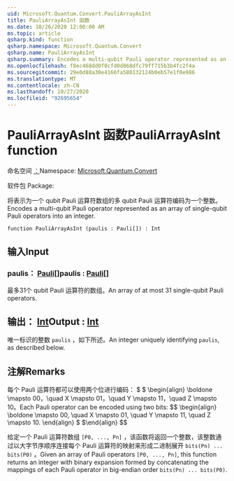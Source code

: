 ```yaml
---
uid: Microsoft.Quantum.Convert.PauliArrayAsInt
title: PauliArrayAsInt 函数
ms.date: 10/26/2020 12:00:00 AM
ms.topic: article
qsharp.kind: function
qsharp.namespace: Microsoft.Quantum.Convert
qsharp.name: PauliArrayAsInt
qsharp.summary: Encodes a multi-qubit Pauli operator represented as an array of single-qubit Pauli operators into an integer.
ms.openlocfilehash: f8ec468dd0f0cfd0d868dfc79ff715b3b4fc2f4a
ms.sourcegitcommit: 29e0d88a30e4166fa580132124b0eb57e1f0e986
ms.translationtype: MT
ms.contentlocale: zh-CN
ms.lasthandoff: 10/27/2020
ms.locfileid: "92695654"
---
```

# <a name="pauliarrayasint-function"></a><span data-ttu-id="7a0fb-102">PauliArrayAsInt 函数</span><span class="sxs-lookup"><span data-stu-id="7a0fb-102">PauliArrayAsInt function</span></span>

<span data-ttu-id="7a0fb-103">命名空间 [：](xref:Microsoft.Quantum.Convert)</span><span class="sxs-lookup"><span data-stu-id="7a0fb-103">Namespace: [Microsoft.Quantum.Convert](xref:Microsoft.Quantum.Convert)</span></span>

<span data-ttu-id="7a0fb-104">软件包 [](https://nuget.org/packages/)</span><span class="sxs-lookup"><span data-stu-id="7a0fb-104">Package: [](https://nuget.org/packages/)</span></span>


<span data-ttu-id="7a0fb-105">将表示为一个 qubit Pauli 运算符数组的多 qubit Pauli 运算符编码为一个整数。</span><span class="sxs-lookup"><span data-stu-id="7a0fb-105">Encodes a multi-qubit Pauli operator represented as an array of single-qubit Pauli operators into an integer.</span></span>

```qsharp
function PauliArrayAsInt (paulis : Pauli[]) : Int
```


## <a name="input"></a><span data-ttu-id="7a0fb-106">输入</span><span class="sxs-lookup"><span data-stu-id="7a0fb-106">Input</span></span>

### <a name="paulis--pauli"></a><span data-ttu-id="7a0fb-107">paulis： [Pauli](xref:microsoft.quantum.lang-ref.pauli)[]</span><span class="sxs-lookup"><span data-stu-id="7a0fb-107">paulis : [Pauli](xref:microsoft.quantum.lang-ref.pauli)[]</span></span>

<span data-ttu-id="7a0fb-108">最多31个 qubit Pauli 运算符的数组。</span><span class="sxs-lookup"><span data-stu-id="7a0fb-108">An array of at most 31 single-qubit Pauli operators.</span></span>



## <a name="output--int"></a><span data-ttu-id="7a0fb-109">输出： [Int](xref:microsoft.quantum.lang-ref.int)</span><span class="sxs-lookup"><span data-stu-id="7a0fb-109">Output : [Int](xref:microsoft.quantum.lang-ref.int)</span></span>

<span data-ttu-id="7a0fb-110">唯一标识的整数 `paulis` ，如下所述。</span><span class="sxs-lookup"><span data-stu-id="7a0fb-110">An integer uniquely identifying `paulis`, as described below.</span></span>

## <a name="remarks"></a><span data-ttu-id="7a0fb-111">注解</span><span class="sxs-lookup"><span data-stu-id="7a0fb-111">Remarks</span></span>

<span data-ttu-id="7a0fb-112">每个 Pauli 运算符都可以使用两个位进行编码： $ $ \begin{align} \boldone \mapsto 00，\quad X \mapsto 01，\quad Y \mapsto 11，\quad Z \mapsto 10。</span><span class="sxs-lookup"><span data-stu-id="7a0fb-112">Each Pauli operator can be encoded using two bits: $$ \begin{align} \boldone \mapsto 00, \quad X \mapsto 01, \quad Y \mapsto 11, \quad Z \mapsto 10.</span></span>
<span data-ttu-id="7a0fb-113">\end{align} $ $</span><span class="sxs-lookup"><span data-stu-id="7a0fb-113">\end{align} $$</span></span>

<span data-ttu-id="7a0fb-114">给定一个 Pauli 运算符数组 `[P0, ..., Pn]` ，该函数将返回一个整数，该整数通过以大字节序顺序连接每个 Pauli 运算符的映射来形成二进制展开 `bits(Pn) ... bits(P0)` 。</span><span class="sxs-lookup"><span data-stu-id="7a0fb-114">Given an array of Pauli operators `[P0, ..., Pn]`, this function returns an integer with binary expansion formed by concatenating the mappings of each Pauli operator in big-endian order `bits(Pn) ... bits(P0)`.</span></span>